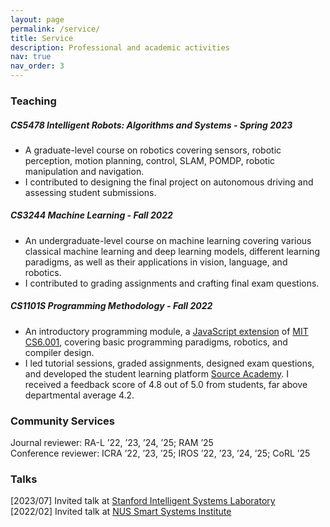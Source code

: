 ```yaml
---
layout: page
permalink: /service/
title: Service
description: Professional and academic activities
nav: true
nav_order: 3
---
```


### Teaching
##### CS5478  Intelligent Robots: Algorithms and Systems - Spring 2023
- A graduate-level course on robotics covering sensors, robotic perception, motion planning, control, SLAM, POMDP, robotic manipulation and navigation. 
- I contributed to designing the final project on autonomous driving and assessing student submissions.

##### CS3244 Machine Learning - Fall 2022
- An undergraduate-level course on machine learning covering various classical machine learning and deep learning models, different learning paradigms, as well as their applications in vision, language, and robotics.
- I contributed to grading assignments and crafting final exam questions.

##### CS1101S Programming Methodology - Fall 2022
- An introductory programming module, a [JavaScript extension](https://sourceacademy.org/sicpjs/index) of [MIT CS6.001](https://ocw.mit.edu/courses/6-0001-introduction-to-computer-science-and-programming-in-python-fall-2016/), covering basic programming paradigms, robotics, and compiler design. 
- I led tutorial sessions, graded assignments, designed exam questions, and developed the student learning platform [Source Academy](https://sourceacademy.org/playground). I received a feedback score of 4.8 out of 5.0 from students, far above departmental average 4.2.

### Community Services
Journal reviewer: RA-L ’22, ’23, ’24, ’25; RAM ’25 <br>
Conference reviewer: ICRA ’22, ’23, ’25; IROS ’22, ’23, ’24, ’25; CoRL ’25

### Talks
[2023/07] Invited talk at [Stanford Intelligent Systems Laboratory](https://sisl.stanford.edu/) <br>
[2022/02] Invited talk at [NUS Smart Systems Institute](https://ssi.nus.edu.sg/#research)
